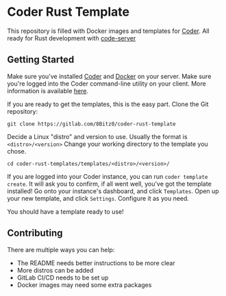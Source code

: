 # Coder Rust Template

This repository is filled with Docker images and templates for [Coder](https://github.com/coder/coder). All ready for Rust development with [code-server](https://github.com/coder/code-server)

## Getting Started

Make sure you've installed [Coder](https://coder.com/docs/coder-oss/latest/install) and [Docker](https://www.docker.com/get-started/) on your server. Make sure you're logged into the Coder command-line utility on your client. More information is available [here](https://coder.com/docs/coder-oss/latest/quickstart).

If you are ready to get the templates, this is the easy part. Clone the Git repository:

`git clone https://gitlab.com/8Bitz0/coder-rust-template`

Decide a Linux "distro" and version to use. Usually the format is `<distro>/<version>` Change your working directory to the template you chose.

`cd coder-rust-templates/templates/<distro>/<version>/`

If you are logged into your Coder instance, you can run `coder template create`. It will ask you to confirm, if all went well, you've got the template installed! Go onto your instance's dashboard, and click `Templates`. Open up your new template, and click `Settings`. Configure it as you need.

You should have a template ready to use!

## Contributing

There are multiple ways you can help:

 - The README needs better instructions to be more clear
 - More distros can be added
 - GitLab CI/CD needs to be set up
 - Docker images may need some extra packages
